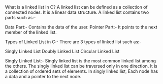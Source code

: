 What is a linked list in C? A linked list can be defined as a collection of connected nodes. It is a linear data structure. A linked list contains two parts such as:-

Data Part:- Contains the data of the user. Pointer Part:- It points to the next member of the linked list.

Types of Linked List in C:- There are 3 types of linked list such as:-

Singly Linked List Doubly Linked List Circular Linked List

Singly Linked List:- Singly linked list is the most common linked list among the others. The singly linked list can be traversed only in one direction. It is a collection of ordered sets of elements. In singly linked list, Each node has a data and a pointer to the next node.
